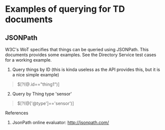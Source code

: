 # Examples of querying for TD documents


## JSONPath

W3C's WoT specifies that things can be queried using JSONPath. This documents provides some examples. See the Directory Service test cases for a working example.  



1. Query things by ID (this is kinda useless as the API provides this, but it is a nice simple example)
> $[?(@.id=="thing1")]

2. Query by Thing type 'sensor'
> $[?(@['@type']=='sensor')]



References

1. JsonPath online evaluator: http://jsonpath.com/

